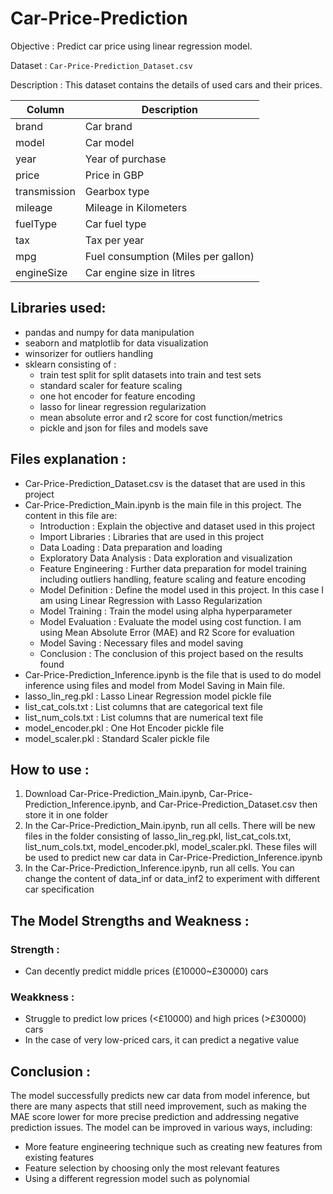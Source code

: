 # Car-Price-Prediction

Objective   : Predict car price using linear regression model.

Dataset : `Car-Price-Prediction_Dataset.csv`

Description : This dataset contains the details of used cars and their prices.

| Column | Description |
| --- | --- |
| brand | Car brand |
| model | Car model |
| year | Year of purchase |
| price | Price in GBP |
| transmission | Gearbox type |
| mileage | Mileage in Kilometers |
| fuelType | Car fuel type |
| tax | Tax per year |
| mpg | Fuel consumption (Miles per gallon) |
| engineSize | Car engine size in litres |

## Libraries used:

- pandas and numpy for data manipulation 
- seaborn and matplotlib for data visualization
- winsorizer for outliers handling
- sklearn consisting of :
  - train test split for split datasets into train and test sets
  - standard scaler for feature scaling
  - one hot encoder for feature encoding
  - lasso for linear regression regularization
  - mean absolute error and r2 score for cost function/metrics
  - pickle and json for files and models save

## Files explanation :

- Car-Price-Prediction_Dataset.csv is the dataset that are used in this project 
- Car-Price-Prediction_Main.ipynb is the main file in this project. The content in this file are:
  - Introduction : Explain the objective and dataset used in this project
  - Import Libraries : Libraries that are used in this project
  - Data Loading : Data preparation and loading
  - Exploratory Data Analysis : Data exploration and visualization
  - Feature Engineering : Further data preparation for model training including outliers handling, feature scaling and feature encoding
  - Model Definition : Define the model used in this project. In this case I am using Linear Regression with Lasso Regularization
  - Model Training : Train the model using alpha hyperparameter
  - Model Evaluation : Evaluate the model using cost function. I am using Mean Absolute Error (MAE) and R2 Score for evaluation
  - Model Saving : Necessary files and model saving
  - Conclusion : The conclusion of this project based on the results found
- Car-Price-Prediction_Inference.ipynb is the file that is used to do model inference using files and model from Model Saving in Main file.
- lasso_lin_reg.pkl : Lasso Linear Regression model pickle file
- list_cat_cols.txt : List columns that are categorical text file
- list_num_cols.txt : List columns that are numerical text file
- model_encoder.pkl : One Hot Encoder pickle file
- model_scaler.pkl  : Standard Scaler pickle file

## How to use :
1. Download Car-Price-Prediction_Main.ipynb, Car-Price-Prediction_Inference.ipynb, and Car-Price-Prediction_Dataset.csv then store it in one folder
2. In the Car-Price-Prediction_Main.ipynb, run all cells. There will be new files in the folder consisting of lasso_lin_reg.pkl, list_cat_cols.txt,
   list_num_cols.txt, model_encoder.pkl, model_scaler.pkl. These files will be used to predict new car data in Car-Price-Prediction_Inference.ipynb
3. In the Car-Price-Prediction_Inference.ipynb, run all cells. You can change the content of data_inf or data_inf2 to experiment with different
    car specification

## The Model Strengths and Weakness :

### Strength : 
- Can decently predict middle prices (£10000~£30000) cars 

### Weakkness :
- Struggle to predict low prices (<£10000) and high prices (>£30000) cars
- In the case of very low-priced cars, it can predict a negative value
 
## Conclusion :
The model successfully predicts new car data from model inference, but there are many aspects that still need improvement, such as making the MAE score lower for more precise prediction and addressing negative prediction issues. The model can be improved in various ways, including:
- More feature engineering technique such as creating new features from existing features
- Feature selection by choosing only the most relevant features 
- Using a different regression model such as polynomial


